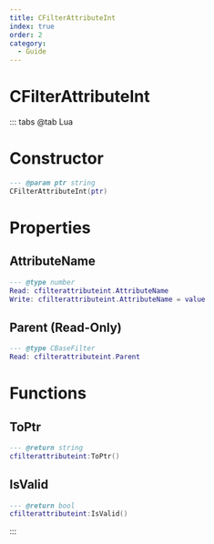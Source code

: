 ```yaml
---
title: CFilterAttributeInt
index: true
order: 2
category:
  - Guide
---
```


# CFilterAttributeInt

::: tabs
@tab Lua
# Constructor
```lua
--- @param ptr string
CFilterAttributeInt(ptr)
```
# Properties
## AttributeName 
```lua
--- @type number
Read: cfilterattributeint.AttributeName
Write: cfilterattributeint.AttributeName = value
```
## Parent (Read-Only)
```lua
--- @type CBaseFilter
Read: cfilterattributeint.Parent
```
# Functions
## ToPtr
```lua
--- @return string
cfilterattributeint:ToPtr()
```
## IsValid
```lua
--- @return bool
cfilterattributeint:IsValid()
```

:::